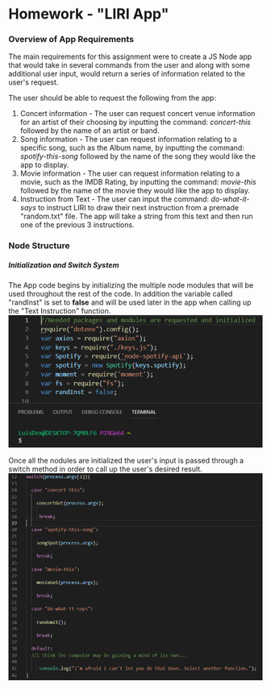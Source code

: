 # Homework - "LIRI App"

### Overview of App Requirements

The main requirements for this assignment were to create a JS Node app that would take in several commands from the user and along with some additional user input, would return a series of information related to the user's request.

The user should be able to request the following from the app:

1. Concert information - The user can request concert venue information for an artist of their choosing by inputting the command: *concert-this* followed by the name of an artist or band.
1. Song information - The user can request information relating to a specific song, such as the Album name, by inputting the command: *spotify-this-song* followed by the name of the song they would like the app to display. 
1. Movie information - The user can request information relating to a movie, such as the IMDB Rating, by inputting the command: *movie-this* followed by the name of the movie they would like the app to display.
1. Instruction from Text - The user can input the command: *do-what-it-says* to instruct LIRI to draw their next instruction from a premade "random.txt" file. The app will take a string from this text and then run one of the previous 3 instructions. 

### Node Structure


##### Initialization and Switch System

The App code begins by initializing the multiple node modules that will be used throughout the rest of the code. In addition the variable called "randInst" is set to **false** and will be used later in the app when calling up the "Text Instruction" function.
![Initialized Modules](/markupImages/InitialCode.png)

Once all the nodules are initialized the user's input is passed through a switch method in order to call up the user's desired result.
![Switch Method](/markupImages/SwitchCommand.png)

